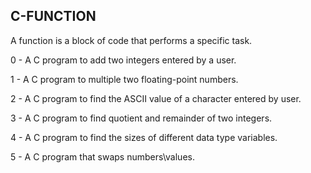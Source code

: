 C-FUNCTION
----------

A function is a block of code that performs a specific task.

0 - A C program to add two integers entered by a user.

1 - A C program to multiple two floating-point numbers.

2 - A C program to find the ASCII value of a character entered by user.

3 - A C program to find quotient and remainder of two integers.

4 - A C program to find the sizes of different data type variables.

5 - A C program that swaps numbers\values.
